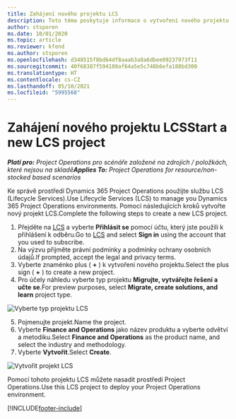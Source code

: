 ```yaml
---
title: Zahájení nového projektu LCS
description: Toto téma poskytuje informace o vytvoření nového projektu v LCS pro vaše prostředí Project Operations.
author: stsporen
ms.date: 10/01/2020
ms.topic: article
ms.reviewer: kfend
ms.author: stsporen
ms.openlocfilehash: d348515f8bd64df8aaab3a8a6dbee09237973f11
ms.sourcegitcommit: 40f68387f594180af64a5e5c748b6efa188bd300
ms.translationtype: HT
ms.contentlocale: cs-CZ
ms.lasthandoff: 05/10/2021
ms.locfileid: "5995568"
---
```

# <a name="start-a-new-lcs-project"></a><span data-ttu-id="71b58-103">Zahájení nového projektu LCS</span><span class="sxs-lookup"><span data-stu-id="71b58-103">Start a new LCS project</span></span>

<span data-ttu-id="71b58-104">_**Platí pro:** Project Operations pro scénáře založené na zdrojích / položkách, které nejsou na skladě_</span><span class="sxs-lookup"><span data-stu-id="71b58-104">_**Applies To:** Project Operations for resource/non-stocked based scenarios_</span></span>

<span data-ttu-id="71b58-105">Ke správě prostředí Dynamics 365 Project Operations použijte službu LCS (Lifecycle Services).</span><span class="sxs-lookup"><span data-stu-id="71b58-105">Use Lifecycle Services (LCS) to manage you Dynamics 365 Project Operations environments.</span></span> <span data-ttu-id="71b58-106">Pomocí následujících kroků vytvořte nový projekt LCS.</span><span class="sxs-lookup"><span data-stu-id="71b58-106">Complete the following steps to create a new LCS project.</span></span>

1. <span data-ttu-id="71b58-107">Přejděte na [LCS](https://lcs.dynamics.com/Logon/Index) a vyberte **Přihlásit se** pomocí účtu, který jste použili k přihlášení k odběru.</span><span class="sxs-lookup"><span data-stu-id="71b58-107">Go to [LCS](https://lcs.dynamics.com/Logon/Index) and select **Sign in** using the account that you used to subscribe.</span></span>
2. <span data-ttu-id="71b58-108">Na výzvu přijměte právní podmínky a podmínky ochrany osobních údajů.</span><span class="sxs-lookup"><span data-stu-id="71b58-108">If prompted, accept the legal and privacy terms.</span></span>
3. <span data-ttu-id="71b58-109">Vyberte znaménko plus ( **+** ) k vytvoření nového projektu.</span><span class="sxs-lookup"><span data-stu-id="71b58-109">Select the plus sign ( **+** ) to create a new project.</span></span>
4. <span data-ttu-id="71b58-110">Pro účely náhledu vyberte typ projektu **Migrujte, vytvářejte řešení a učte se**.</span><span class="sxs-lookup"><span data-stu-id="71b58-110">For preview purposes, select **Migrate, create solutions, and learn** project type.</span></span>

  ![Vyberte typ projektu LCS](./media/create-lcs-1.png)

5. <span data-ttu-id="71b58-112">Pojmenujte projekt.</span><span class="sxs-lookup"><span data-stu-id="71b58-112">Name the project.</span></span> 
6. <span data-ttu-id="71b58-113">Vyberte **Finance and Operations** jako název produktu a vyberte odvětví a metodiku.</span><span class="sxs-lookup"><span data-stu-id="71b58-113">Select **Finance and Operations** as the product name, and select the industry and methodology.</span></span> 
7. <span data-ttu-id="71b58-114">Vyberte **Vytvořit**.</span><span class="sxs-lookup"><span data-stu-id="71b58-114">Select **Create**.</span></span>

![Vytvořit projekt LCS](./media/create-lcs-2.png)

<span data-ttu-id="71b58-116">Pomocí tohoto projektu LCS můžete nasadit prostředí Project Operations.</span><span class="sxs-lookup"><span data-stu-id="71b58-116">Use this LCS project to deploy your Project Operations environment.</span></span>



[!INCLUDE[footer-include](../includes/footer-banner.md)]